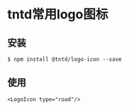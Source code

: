 # tntd常用logo图标

## 安装

```
$ npm install @tntd/logo-icon --save
```

## 使用
```
<LogoIcon type="road"/>
```
